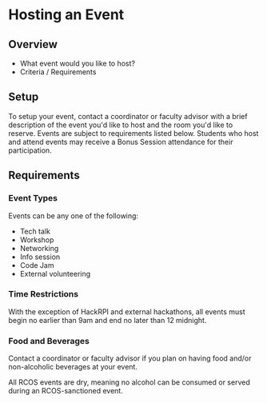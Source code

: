 # Hosting an Event

## Overview
- What event would you like to host?
- Criteria / Requirements

## Setup

To setup your event, contact a coordinator or faculty advisor with a brief description of the event you'd like to host and the room you'd like to reserve. Events are subject to requirements listed below. Students who host and attend events may receive a Bonus Session attendance for their participation.

## Requirements

### Event Types
Events can be any one of the following:
- Tech talk
- Workshop
- Networking
- Info session
- Code Jam
- External volunteering

### Time Restrictions
With the exception of HackRPI and external hackathons, all events must begin no earlier than 9am and end no later than 12 midnight.

### Food and Beverages

Contact a coordinator or faculty advisor if you plan on having food and/or non-alcoholic beverages at your event.

All RCOS events are dry, meaning no alcohol can be consumed or served during an RCOS-sanctioned event.
